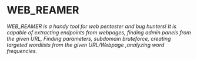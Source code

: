 # WEB_REAMER
*WEB_REAMER is a handy tool for web pentester and bug hunters! It is capable of extracting endpoints from webpages, finding admin panels from the given URL, Finding parameters, subdomain bruteforce, creating targeted wordlists from the given URL/Webpage ,analyzing word frequencies.*
